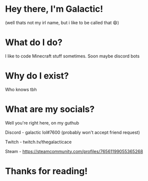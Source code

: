 # Hey there, I'm Galactic! 
(well thats not my irl name, but i like to be called that 😄)

# What do I do?
I like to code Minecraft stuff sometimes. Soon maybe discord bots

# Why do I exist?
Who knows tbh

# What are my socials?
Well you're right here, on my guthub

Discord - galactic lol#7600 (probably won't accept friend request)

Twitch - twitch.tv/thegalacticace

Steam - https://steamcommunity.com/profiles/76561199055365268

# Thanks for reading!
